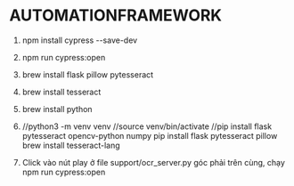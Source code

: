 # AUTOMATIONFRAMEWORK

1. npm install cypress --save-dev

2. npm run cypress:open

3. brew install flask pillow pytesseract

4. brew install tesseract

5. brew install python

6. //python3 -m venv venv
//source venv/bin/activate
//pip install flask pytesseract opencv-python numpy
pip install flask pytesseract pillow
brew install tesseract-lang

7. Click vào nút play ở file support/ocr_server.py góc phải trên cùng, chạy npm run cypress:open